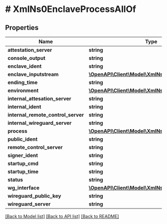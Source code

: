 # # XmlNs0EnclaveProcessAllOf

## Properties

Name | Type | Description | Notes
------------ | ------------- | ------------- | -------------
**attestation_server** | **string** |  | [optional] 
**console_output** | **string** |  | [optional] 
**enclave_ident** | **string** |  | [optional] 
**enclave_inputstream** | [**\OpenAPI\Client\Model\XmlNs0InputStream**](XmlNs0InputStream.md) |  | [optional] 
**ending_time** | **string** |  | [optional] 
**environment** | [**\OpenAPI\Client\Model\XmlNs0Environment**](XmlNs0Environment.md) |  | [optional] 
**internal_attesation_server** | **string** |  | [optional] 
**internal_ident** | **string** |  | [optional] 
**internal_remote_control_server** | **string** |  | [optional] 
**internal_wireguard_server** | **string** |  | [optional] 
**process** | [**\OpenAPI\Client\Model\XmlNs0Process**](XmlNs0Process.md) |  | [optional] 
**public_ident** | **string** |  | [optional] 
**remote_control_server** | **string** |  | [optional] 
**signer_ident** | **string** |  | [optional] 
**startup_cmd** | **string** |  | [optional] 
**startup_time** | **string** |  | [optional] 
**status** | **string** |  | [optional] 
**wg_interface** | [**\OpenAPI\Client\Model\XmlNs0WireguardInterface**](XmlNs0WireguardInterface.md) |  | [optional] 
**wireguard_public_key** | **string** |  | [optional] 
**wireguard_server** | **string** |  | [optional] 

[[Back to Model list]](../../README.md#documentation-for-models) [[Back to API list]](../../README.md#documentation-for-api-endpoints) [[Back to README]](../../README.md)


